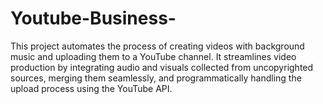 # Youtube-Business-
This project automates the process of creating videos with background music and uploading them to a YouTube channel. It streamlines video production by integrating audio and visuals collected from uncopyrighted sources, merging them seamlessly, and programmatically handling the upload process using the YouTube API.
